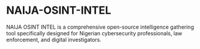 # NAIJA-OSINT-INTEL
NAIJA OSINT INTEL is a comprehensive open-source intelligence gathering tool specifically designed for Nigerian cybersecurity professionals, law enforcement, and digital investigators.
